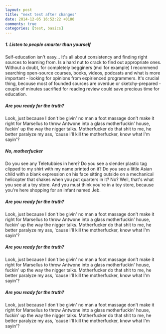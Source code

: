 ```yaml
---
layout: post
title: "next test after changes"
date: 2014-12-05 16:52:22 +0100
comments: true
categories: [test, basics]
---
```



<!-- start slipsum code -->

<h5>1. Listen to people smarter than yourself </h5>
Self-education isn't easy... It's all about consistency and finding right sources to learning from. Is a hard nut to crack to find out appropriate ones. Without a doubt, for completely begginers (moi for example) I recommend searching open-source courses, books, videos, podcasts and what is more important - looking for opinions from expirienced programmers. It's crucial thing, becouse most of founded sources are overdue or sketchy-prepared - couple of minutes sacrified for reading review could save precious time for education.  

<!-- more -->

<h5>Are you ready for the truth?</h5>
Look, just because I don't be givin' no man a foot massage don't make it right for Marsellus to throw Antwone into a glass motherfuckin' house, fuckin' up the way the nigger talks. Motherfucker do that shit to me, he better paralyze my ass, 'cause I'll kill the motherfucker, know what I'm sayin'?

<h5>No, motherfucker</h5>
Do you see any Teletubbies in here? Do you see a slender plastic tag clipped to my shirt with my name printed on it? Do you see a little Asian child with a blank expression on his face sitting outside on a mechanical helicopter that shakes when you put quarters in it? No? Well, that's what you see at a toy store. And you must think you're in a toy store, because you're here shopping for an infant named Jeb.

<h5>Are you ready for the truth?</h5>
Look, just because I don't be givin' no man a foot massage don't make it right for Marsellus to throw Antwone into a glass motherfuckin' house, fuckin' up the way the nigger talks. Motherfucker do that shit to me, he better paralyze my ass, 'cause I'll kill the motherfucker, know what I'm sayin'?

<h5>Are you ready for the truth?</h5>
Look, just because I don't be givin' no man a foot massage don't make it right for Marsellus to throw Antwone into a glass motherfuckin' house, fuckin' up the way the nigger talks. Motherfucker do that shit to me, he better paralyze my ass, 'cause I'll kill the motherfucker, know what I'm sayin'?

<h5>Are you ready for the truth?</h5>
Look, just because I don't be givin' no man a foot massage don't make it right for Marsellus to throw Antwone into a glass motherfuckin' house, fuckin' up the way the nigger talks. Motherfucker do that shit to me, he better paralyze my ass, 'cause I'll kill the motherfucker, know what I'm sayin'?
